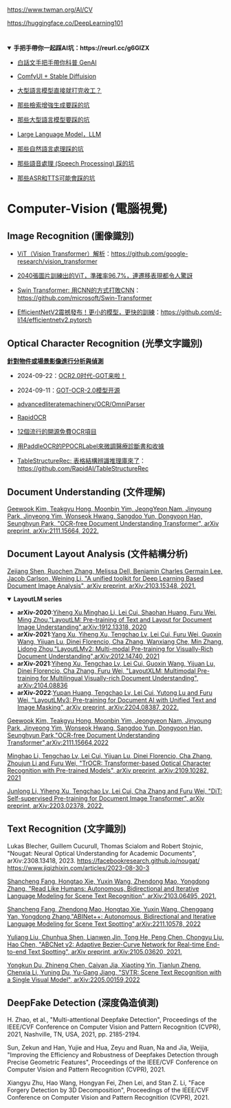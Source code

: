 #
https://www.twman.org/AI/CV

https://huggingface.co/DeepLearning101
#

<details open>
<summary><strong>手把手帶你一起踩AI坑：https://reurl.cc/g6GlZX</strong></summary>
   
- [白話文手把手帶你科普 GenAI](https://blog.twman.org/2024/08/LLM.html)
   
- [ComfyUI + Stable Diffuision](https://blog.twman.org/2024/11/diffusion.html)
  
- [大型語言模型直接就打完收工？](https://blog.twman.org/2024/09/LLM.html)
  
- [那些檢索增強生成要踩的坑](https://blog.twman.org/2024/07/RAG.html)
  
- [那些大型語言模型要踩的坑](https://blog.twman.org/2024/02/LLM.html)
  
- [Large Language Model，LLM](https://blog.twman.org/2023/04/GPT.html)
  
- [那些自然語言處理踩的坑](https://blog.twman.org/2021/04/NLP.html)

- [那些語音處理 (Speech Processing) 踩的坑](https://blog.twman.org/2021/04/ASR.html)

- [那些ASR和TTS可能會踩的坑](https://blog.twman.org/2024/02/asr-tts.html)
</details>

# Computer-Vision (電腦視覺)

## Image Recognition (圖像識別)

- [ViT（Vision Transformer）解析](https://zhuanlan.zhihu.com/p/445122996)：https://github.com/google-research/vision_transformer

- [2040張圖片訓練出的ViT，準確率96.7%，連遷移表現都令人驚訝](https://zhuanlan.zhihu.com/p/463608959)

- [Swin Transformer: 用CNN的方式打敗CNN](https://zhuanlan.zhihu.com/p/362690149)：https://github.com/microsoft/Swin-Transformer

- [EfficientNetV2震撼發布！更小的模型，更快的訓練](https://zhuanlan.zhihu.com/p/361873583)：https://github.com/d-li14/efficientnetv2.pytorch

## Optical Character Recognition (光學文字識別)

**[針對物件或場景影像進行分析與偵測](https://www.twman.org/AI/CV)**

- 2024-09-22：[OCR2.0时代-GOT来啦！](https://mp.weixin.qq.com/s/W-Ult-F3pU6Wvx3fHEN8yA)

- 2024-09-11：[GOT-OCR-2.0模型开源](https://mp.weixin.qq.com/s/rQL-Q0TGhT6e8Ti4zZalrg)

- [advancedliteratemachinery/OCR/OmniParser](https://github.com/AlibabaResearch/AdvancedLiterateMachinery/tree/main/OCR/OmniParser)

- [RapidOCR](https://github.com/RapidAI/RapidOCR/blob/main/docs/README_zh.md)

- [12個流行的開源免費OCR項目](https://mp.weixin.qq.com/s/7EuhnQedAX6injBL_Dg_sQ)

- [用PaddleOCR的PPOCRLabel來微調醫療診斷書和收據](https://blog.twman.org/2023/07/wsl.html)

- [TableStructureRec: 表格結構辨識推理庫來了](https://zhuanlan.zhihu.com/p/668484933)：https://github.com/RapidAI/TableStructureRec

## Document Understanding (文件理解)

[Geewook Kim, Teakgyu Hong, Moonbin Yim, JeongYeon Nam, Jinyoung Park, Jinyeong Yim, Wonseok Hwang, Sangdoo Yun, Dongyoon Han, Seunghyun Park, "OCR-free Document Understanding Transformer", arXiv preprint, arXiv:2111.15664, 2022.](./donut.md)

## Document Layout Analysis (文件結構分析)

[Zejiang Shen, Ruochen Zhang, Melissa Dell, Benjamin Charles Germain Lee, Jacob Carlson, Weining Li, "A unified toolkit for Deep Learning Based Document Image Analysis", arXiv preprint, arXiv:2103.15348, 2021.](./LayoutParser.md)

<details open>
<summary><strong>LayoutLM series</strong></summary>

- **arXiv-2020**:[Yiheng Xu,Minghao Li, Lei Cui, Shaohan Huang, Furu Wei, Ming Zhou,"LayoutLM: Pre-training of Text and Layout for Document Image Understanding",arXiv:1912.13318, 2020](./LayoutLM.md)
- **arXiv-2021**:[Yang Xu, Yiheng Xu, Tengchao Lv, Lei Cui, Furu Wei, Guoxin Wang, Yijuan Lu, Dinei Florencio, Cha Zhang, Wanxiang Che, Min Zhang, Lidong Zhou,"LayoutLMv2: Multi-modal Pre-training for Visually-Rich Document Understanding",arXiv:2012.14740, 2021](./LayoutLMv2.md)
- **arXiv-2021**:[Yiheng Xu, Tengchao Lv, Lei Cui, Guoxin Wang, Yijuan Lu, Dinei Florencio, Cha Zhang, Furu Wei, "LayoutXLM: Multimodal Pre-training for Multilingual Visually-rich Document Understanding", arXiv:2104.08836](./LayoutXLM.md)
- **arXiv-2022**:[Yupan Huang, Tengchao Lv, Lei Cui, Yutong Lu and Furu Wei, "LayoutLMv3: Pre-training for Document AI with Unified Text and Image Masking", arXiv preprint, arXiv:2204.08387, 2022.](./LayoutLMv3.md)
</details>

[Geewook Kim, Teakgyu Hong, Moonbin Yim, Jeongyeon Nam, Jinyoung Park, Jinyeong Yim, Wonseok Hwang, Sangdoo Yun, Dongyoon Han, Seunghyun Park,"OCR-free Document Understanding Transformer",arXiv:2111.15664,2022](./donut.md)

[Minghao Li, Tengchao Lv, Lei Cui, Yijuan Lu, Dinei Florencio, Cha Zhang, Zhoujun Li and Furu Wei, "TrOCR: Transformer-based Optical Character Recognition with Pre-trained Models", arXiv preprint, arXiv:2109.10282, 2021](./TrOCR.md)

[Junlong Li, Yiheng Xu, Tengchao Lv, Lei Cui, Cha Zhang and Furu Wei, "DiT: Self-supervised Pre-training for Document Image Transformer", arXiv preprint, arXiv:2203.02378, 2022.](./DiT.md) 

## Text Recognition (文字識別)
Lukas Blecher, Guillem Cucurull, Thomas Scialom and Robert Stojnic, "Nougat: Neural Optical Understanding for Academic Documents", arXiv:2308.13418, 2023.
https://facebookresearch.github.io/nougat/
https://www.jiqizhixin.com/articles/2023-08-30-3

[Shancheng Fang, Hongtao Xie, Yuxin Wang, Zhendong Mao, Yongdong Zhang, "Read Like Humans: Autonomous, Bidirectional and Iterative Language Modeling for Scene Text Recognition", arXiv:2103.06495, 2021.](./ABINet.md)

[Shancheng Fang, Zhendong Mao, Hongtao Xie, Yuxin Wang, Chenggang Yan, Yongdong Zhang,"ABINet++: Autonomous, Bidirectional and Iterative Language Modeling for Scene Text Spotting",arXiv:2211.10578, 2022](./ABINet%2B%2B.md)

[Yuliang Liu, Chunhua Shen, Lianwen Jin, Tong He, Peng Chen, Chongyu Liu, Hao Chen, "ABCNet v2: Adaptive Bezier-Curve Network for Real-time End-to-end Text Spotting", arXiv preprint, 	arXiv:2105.03620, 2021.](./ABCNet_v2.md)

[Yongkun Du, Zhineng Chen, Caiyan Jia, Xiaoting Yin, Tianlun Zheng, Chenxia Li, Yuning Du, Yu-Gang Jiang, "SVTR: Scene Text Recognition with a Single Visual Model", arXiv:2205.00159,2022](./SVTR.md)

## DeepFake Detection (深度偽造偵測)
H. Zhao, et al., "Multi-attentional Deepfake Detection", Proceedings of the IEEE/CVF Conference on Computer Vision and Pattern Recognition (CVPR), 2021, Nashville, TN, USA, 2021, pp. 2185-2194.


Sun, Zekun and Han, Yujie and Hua, Zeyu and Ruan, Na and Jia, Weijia, "Improving the Efficiency and Robustness of Deepfakes Detection through Precise Geometric Features", Proceedings of the IEEE/CVF Conference on Computer Vision and Pattern Recognition (CVPR), 2021.

Xiangyu Zhu, Hao Wang, Hongyan Fei, Zhen Lei, and Stan Z. Li, "Face Forgery Detection by 3D Decomposition", Proceedings of the IEEE/CVF Conference on Computer Vision and Pattern Recognition (CVPR), 2021.
